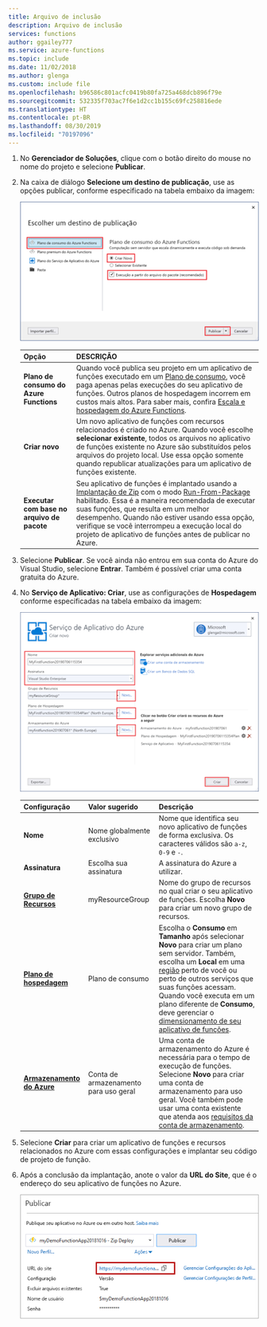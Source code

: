 ```yaml
---
title: Arquivo de inclusão
description: Arquivo de inclusão
services: functions
author: ggailey777
ms.service: azure-functions
ms.topic: include
ms.date: 11/02/2018
ms.author: glenga
ms.custom: include file
ms.openlocfilehash: b96586c801acfc0419b80fa725a468dcb896f79e
ms.sourcegitcommit: 532335f703ac7f6e1d2cc1b155c69fc258816ede
ms.translationtype: HT
ms.contentlocale: pt-BR
ms.lasthandoff: 08/30/2019
ms.locfileid: "70197096"
---
```

1. No **Gerenciador de Soluções**, clique com o botão direito do mouse no nome do projeto e selecione **Publicar**.

2. Na caixa de diálogo **Selecione um destino de publicação**, use as opções publicar, conforme especificado na tabela embaixo da imagem: 

    ![Escolher um destino de publicação](./media/functions-vstools-publish/functions-visual-studio-publish-profile.png)

    | Opção      | DESCRIÇÃO                                |
    | ------------ |  -------------------------------------------------- |
    | **Plano de consumo do Azure Functions** |   Quando você publica seu projeto em um aplicativo de funções executado em um [Plano de consumo](../articles/azure-functions/functions-scale.md#consumption-plan), você paga apenas pelas execuções do seu aplicativo de funções. Outros planos de hospedagem incorrem em custos mais altos. Para saber mais, confira [Escala e hospedagem do Azure Functions](../articles/azure-functions/functions-scale.md). | 
    | **Criar novo** | Um novo aplicativo de funções com recursos relacionados é criado no Azure. Quando você escolhe **selecionar existente**, todos os arquivos no aplicativo de funções existente no Azure são substituídos pelos arquivos do projeto local. Use essa opção somente quando republicar atualizações para um aplicativo de funções existente. |
    | **Executar com base no arquivo de pacote** | Seu aplicativo de funções é implantado usando a [Implantação de Zip](../articles/azure-functions/functions-deployment-technologies.md#zip-deploy) com o modo [Run-From-Package](../articles/azure-functions/run-functions-from-deployment-package.md) habilitado. Essa é a maneira recomendada de executar suas funções, que resulta em um melhor desempenho. Quando não estiver usando essa opção, verifique se você interrompeu a execução local do projeto de aplicativo de funções antes de publicar no Azure. |


3. Selecione **Publicar**. Se você ainda não entrou em sua conta do Azure do Visual Studio, selecione **Entrar**. Também é possível criar uma conta gratuita do Azure.

4. No **Serviço de Aplicativo: Criar**, use as configurações de **Hospedagem** conforme especificadas na tabela embaixo da imagem:

    ![Criar caixa de diálogo do Serviço de Aplicativo](./media/functions-vstools-publish/functions-visual-studio-publish.png)

    | Configuração      | Valor sugerido  | Descrição                                |
    | ------------ |  ------- | -------------------------------------------------- |
    | **Nome** | Nome globalmente exclusivo | Nome que identifica seu novo aplicativo de funções de forma exclusiva. Os caracteres válidos são `a-z`, `0-9` e `-`. |
    | **Assinatura** | Escolha sua assinatura | A assinatura do Azure a utilizar. |
    | **[Grupo de Recursos](../articles/azure-resource-manager/resource-group-overview.md)** | myResourceGroup |  Nome do grupo de recursos no qual criar o seu aplicativo de funções. Escolha **Novo** para criar um novo grupo de recursos.|
    | **[Plano de hospedagem](../articles/azure-functions/functions-scale.md)** | Plano de consumo | Escolha o **Consumo** em **Tamanho** após selecionar **Novo** para criar um plano sem servidor. Também, escolha um **Local** em uma [região](https://azure.microsoft.com/regions/) perto de você ou perto de outros serviços que suas funções acessam. Quando você executa em um plano diferente de **Consumo**, deve gerenciar o [dimensionamento de seu aplicativo de funções](../articles/azure-functions/functions-scale.md).  |
    | **[Armazenamento do Azure](../articles/storage/common/storage-quickstart-create-account.md)** | Conta de armazenamento para uso geral | Uma conta de armazenamento do Azure é necessária para o tempo de execução de funções. Selecione **Novo** para criar uma conta de armazenamento para uso geral. Você também pode usar uma conta existente que atenda aos [requisitos da conta de armazenamento](../articles/azure-functions/functions-scale.md#storage-account-requirements).  |

5. Selecione **Criar** para criar um aplicativo de funções e recursos relacionados no Azure com essas configurações e implantar seu código de projeto de função. 

6. Após a conclusão da implantação, anote o valor da **URL do Site**, que é o endereço do seu aplicativo de funções no Azure.

    ![Publicar mensagem de êxito](./media/functions-vstools-publish/functions-visual-studio-publish-complete.png)
